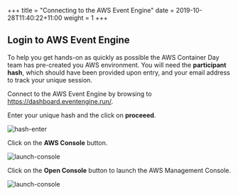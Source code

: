 +++
title = "Connecting to the AWS Event Engine"
date = 2019-10-28T11:40:22+11:00
weight = 1
+++

## Login to AWS Event Engine

To help you get hands-on as quickly as possible the AWS Container Day team has pre-created you AWS environment. You will need the **participant hash**, which should have been provided upon entry, and your email address to track your unique session.

Connect to the AWS Event Engine by browsing to https://dashboard.eventengine.run/.

Enter your unique hash and the click on **proceeed**.

![hash-enter](/images/ee-hash-enter.png)

Click on the **AWS Console** button.

![launch-console](/images/ee-dashboard.png)

Click on the **Open Console** button to launch the AWS Management Console.

![launch-console](/images/ee-console-login.png)